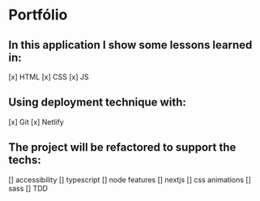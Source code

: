 # Portfólio

## In this application I show some lessons learned in:

[x] HTML
[x] CSS
[x] JS

## Using deployment technique with:

[x] Git
[x] Netlify

## The project will be refactored to support the techs:

[] accessibility
[] typescript
[] node features
[] nextjs
[] css animations
[] sass
[] TDD